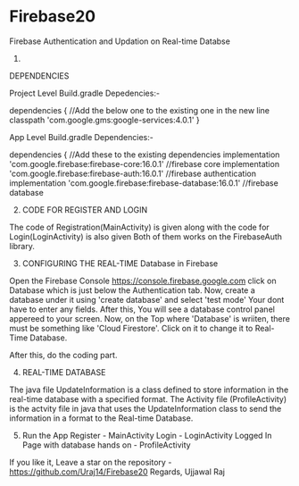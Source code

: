 # Firebase20
Firebase Authentication and Updation on Real-time Databse

1. 
DEPENDENCIES

Project Level Build.gradle Depedencies:-

dependencies {
        //Add the below one to the existing one in the new line
        classpath 'com.google.gms:google-services:4.0.1'
    }
    
App Level Build.gradle Dependencies:-

dependencies {
      //Add these to the existing dependencies
    implementation 'com.google.firebase:firebase-core:16.0.1'             //firebase core
    implementation 'com.google.firebase:firebase-auth:16.0.1'             //firebase authentication
    implementation 'com.google.firebase:firebase-database:16.0.1'         //firebase database
    
 
 2. CODE FOR REGISTER AND LOGIN
 
 The code of Registration(MainActivity) is given along with the code for Login(LoginActivity) is also given
 Both of them works on the FirebaseAuth library.
 
 3. CONFIGURING THE REAL-TIME Database in Firebase
 
 Open the Firebase Console https://console.firebase.google.com
 click on Database which is just below the Authentication tab.
 Now, create a database under it using 'create database' and select 'test mode'
 Your dont have to enter any fields.
 After this, You will see a database control panel appereed to your screen.
 Now, on the Top where 'Database' is wriiten, there must be something like 'Cloud Firestore'. Click on it to change it to Real-Time Database.
 
 After this, do the coding part.
 
 
 
 4. REAL-TIME DATABASE
 
 The java file UpdateInformation is a class defined to store information in the real-time database with a specified format.
 The Activity file (ProfileActivity) is the actvity file in java that uses the UpdateInformation class to send the information in a format 
 to the Real-time Database.
 

 

5. Run the App
Register - MainActivity
Login - LoginActivity
Logged In Page with database hands on - ProfileActivity

If you like it, Leave a star on the repository - https://github.com/Uraj14/Firebase20
Regards,
Ujjawal Raj



